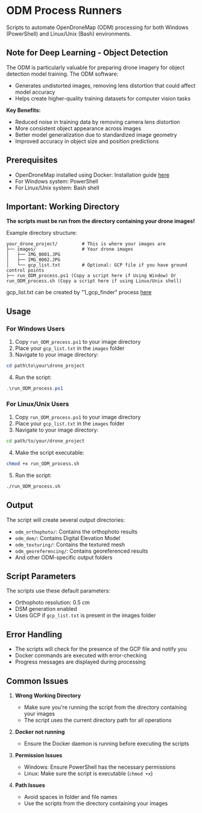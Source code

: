 # ODM Process Runners

Scripts to automate OpenDroneMap (ODM) processing for both Windows (PowerShell) and Linux/Unix (Bash) environments.

## Note for Deep Learning - Object Detection

The ODM is particularly valuable for preparing drone imagery for object detection model training. The ODM software:
- Generates undistorted images, removing lens distortion that could affect model accuracy
- Helps create higher-quality training datasets for computer vision tasks

**Key Benefits:**
- Reduced noise in training data by removing camera lens distortion
- More consistent object appearance across images
- Better model generalization due to standardized image geometry
- Improved accuracy in object size and position predictions

## Prerequisites

- OpenDroneMap installed using Docker: Installation guide [here](https://github.com/OpenDroneMap/ODM)
- For Windows system: PowerShell
- For Linux/Unix system: Bash shell
  
## Important: Working Directory

**The scripts must be run from the directory containing your drone images!**

Example directory structure:
```
your_drone_project/         # This is where your images are
├── images/                 # Your drone images
│   ├── IMG_0001.JPG
│   ├── IMG_0002.JPG
│   └── gcp_list.txt        # Optional: GCP file if you have ground control points
├── run_ODM_process.ps1 (Copy a script here if Using Window) Or run_ODM_process.sh (Copy a script here if using Linux/Unix shell)
```
gcp_list.txt can be created by "1_gcp_finder" process [here](https://github.com/JacobWashburn-USDA/Ortho_to_image/tree/main/1_gcp_finder)

## Usage

### For Windows Users

1. Copy `run_ODM_process.ps1` to your image directory
2. Place your `gcp_list.txt` in the `images` folder
3. Navigate to your image directory:
```PowerShell
cd path\to\your\drone_project
```
4. Run the script:
```PowerShell
.\run_ODM_process.ps1
```

### For Linux/Unix Users

1. Copy `run_ODM_process.ps1` to your image directory
2. Place your `gcp_list.txt` in the `images` folder
3. Navigate to your image directory:
```bash
cd path/to/your/drone_project
```
4. Make the script executable:
```bash
chmod +x run_ODM_process.sh
```
5. Run the script:
```bash
./run_ODM_process.sh
```

## Output

The script will create several output directories:
- `odm_orthophoto/`: Contains the orthophoto results
- `odm_dem/`: Contains Digital Elevation Model
- `odm_texturing/`: Contains the textured mesh
- `odm_georeferencing/`: Contains georeferenced results
- And other ODM-specific output folders

## Script Parameters

The scripts use these default parameters:
- Orthophoto resolution: 0.5 cm
- DSM generation enabled
- Uses GCP if `gcp_list.txt` is present in the images folder

## Error Handling

- The scripts will check for the presence of the GCP file and notify you
- Docker commands are executed with error-checking
- Progress messages are displayed during processing

## Common Issues

1. **Wrong Working Directory**
   - Make sure you're running the script from the directory containing your images
   - The script uses the current directory path for all operations

2. **Docker not running**
   - Ensure the Docker daemon is running before executing the scripts
   
3. **Permission Issues**
   - Windows: Ensure PowerShell has the necessary permissions
   - Linux: Make sure the script is executable (`chmod +x`)

4. **Path Issues**
   - Avoid spaces in folder and file names
   - Use the scripts from the directory containing your images
